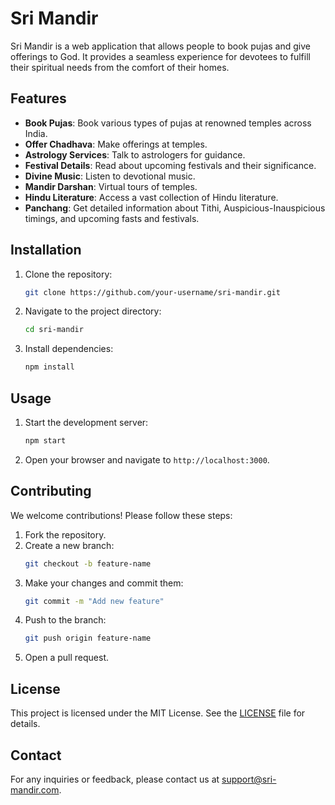 # Sri Mandir

Sri Mandir is a web application that allows people to book pujas and give offerings to God. It provides a seamless experience for devotees to fulfill their spiritual needs from the comfort of their homes.

## Features

- **Book Pujas**: Book various types of pujas at renowned temples across India.
- **Offer Chadhava**: Make offerings at temples.
- **Astrology Services**: Talk to astrologers for guidance.
- **Festival Details**: Read about upcoming festivals and their significance.
- **Divine Music**: Listen to devotional music.
- **Mandir Darshan**: Virtual tours of temples.
- **Hindu Literature**: Access a vast collection of Hindu literature.
- **Panchang**: Get detailed information about Tithi, Auspicious-Inauspicious timings, and upcoming fasts and festivals.

## Installation

1. Clone the repository:
    ```bash
    git clone https://github.com/your-username/sri-mandir.git
    ```
2. Navigate to the project directory:
    ```bash
    cd sri-mandir
    ```
3. Install dependencies:
    ```bash
    npm install
    ```

## Usage

1. Start the development server:
    ```bash
    npm start
    ```
2. Open your browser and navigate to `http://localhost:3000`.

## Contributing

We welcome contributions! Please follow these steps:

1. Fork the repository.
2. Create a new branch:
    ```bash
    git checkout -b feature-name
    ```
3. Make your changes and commit them:
    ```bash
    git commit -m "Add new feature"
    ```
4. Push to the branch:
    ```bash
    git push origin feature-name
    ```
5. Open a pull request.

## License

This project is licensed under the MIT License. See the [LICENSE](LICENSE) file for details.

## Contact

For any inquiries or feedback, please contact us at support@sri-mandir.com.